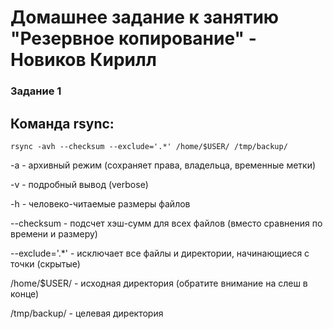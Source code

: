 # Домашнее задание к занятию "Резервное копирование" - Новиков Кирилл

### Задание 1

## Команда rsync:

`rsync -avh --checksum --exclude='.*' /home/$USER/ /tmp/backup/`

-a - архивный режим (сохраняет права, владельца, временные метки)

-v - подробный вывод (verbose)

-h - человеко-читаемые размеры файлов

--checksum - подсчет хэш-сумм для всех файлов (вместо сравнения по времени и размеру)

--exclude='.*' - исключает все файлы и директории, начинающиеся с точки (скрытые)

/home/$USER/ - исходная директория (обратите внимание на слеш в конце)

/tmp/backup/ - целевая директория

